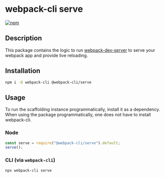 # webpack-cli serve

[![npm](https://img.shields.io/npm/dm/@webpack-cli/serve.svg)](https://www.npmjs.com/package/@webpack-cli/serve)

## Description

This package contains the logic to run [webpack-dev-server](https://github.com/webpack/webpack-dev-server) to serve your webpack app and provide live reloading.

## Installation

```bash
npm i -D webpack-cli @webpack-cli/serve
```

## Usage

To run the scaffolding instance programmatically, install it as a dependency. When using the package programmatically, one does not have to install webpack-cli.

### Node

```js
const serve = require("@webpack-cli/serve").default;
serve();
```

### CLI (via `webpack-cli`)

```bash
npx webpack-cli serve
```
